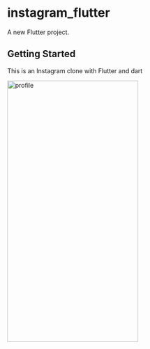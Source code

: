 # instagram_flutter

A new Flutter project.

## Getting Started
This is an Instagram clone with Flutter and dart



 <img src="https://github.com/nawidadkhah/Instagram_Clone/assets/79360286/3c25f773-267f-4545-ada3-e37e5f58d10c" alt="profile" width="300" height="600"> 
